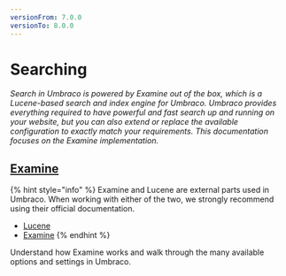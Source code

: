 ```yaml
---
versionFrom: 7.0.0
versionTo: 8.0.0
---
```


# Searching

_Search in Umbraco is powered by Examine out of the box, which is a Lucene-based search and index engine for Umbraco. Umbraco provides everything required to have powerful and fast search up and running on your website, but you can also extend or replace the available configuration to exactly match your requirements. This documentation focuses on the Examine implementation._

## [Examine](examine/)

{% hint style="info" %}
Examine and Lucene are external parts used in Umbraco. When working with either of the two, we strongly recommend using their official documentation.

- [Lucene](https://lucenenet.apache.org/)
- [Examine](https://shazwazza.github.io/Examine/)
{% endhint %}

Understand how Examine works and walk through the many available options and settings in Umbraco.
